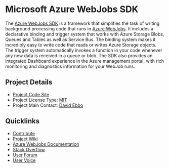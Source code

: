# Microsoft Azure WebJobs SDK

The [Azure WebJobs SDK](https://github.com/Azure/azure-webjobs-sdk) is a framework that simplifies the task of writing background processing code that runs in [Azure WebJobs](http://azure.microsoft.com/documentation/articles/websites-dotnet-webjobs-sdk-get-started/). It includes a declarative binding and trigger system that works with Azure Storage Blobs, Queues and Tables as well as Service Bus. The binding system makes it incredibly easy to write code that reads or writes Azure Storage objects. The trigger system automatically invokes a function in your code whenever any new data is received in a queue or blob. The SDK also provides an integrated Dashboard experience in the Azure management portal, with rich monitoring and diagnostics information for your WebJob runs.

## Project Details
* [Project Code Site](https://github.com/Azure/azure-webjobs-sdk)
* Project License Type: [MIT](https://github.com/Azure/azure-webjobs-sdk/blob/master/LICENSE.txt)
* Project Main Contact: [David Ebbo](https://github.com/davidebbo)

## Quicklinks

* [Contribute](https://github.com/Azure/azure-webjobs-sdk/blob/master/CONTRIBUTING.md)
* [Project Wiki](https://github.com/Azure/azure-webjobs-sdk/wiki)
* [Azure WebJobs Documentation](http://azure.microsoft.com/documentation/articles/websites-dotnet-webjobs-sdk-get-started/)
* [Stack Overflow](http://stackoverflow.com/questions/tagged/azure-webjobssdk)
* [User Forum](http://social.msdn.microsoft.com/Forums/azure/home?forum=windowsazurewebsitespreview)
* [User Voice](http://feedback.azure.com/forums/169385-websites)
